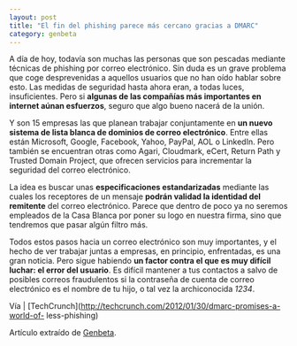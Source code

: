 ```yaml
---
layout: post
title: "El fin del phishing parece más cercano gracias a DMARC"
category: genbeta
---
```




A día de hoy, todavía son muchas las personas que son pescadas mediante
técnicas de phishing por correo electrónico. Sin duda es un grave problema que
coge desprevenidas a aquellos usuarios que no han oído hablar sobre esto. Las
medidas de seguridad hasta ahora eran, a todas luces, insuficientes. Pero si
**algunas de las compañías más importantes en internet aúnan esfuerzos**,
seguro que algo bueno nacerá de la unión.

Y son 15 empresas las que planean trabajar conjuntamente en **un nuevo sistema
de lista blanca de dominios de correo electrónico**. Entre ellas están
Microsoft, Google, Facebook, Yahoo, PayPal, AOL o LinkedIn. Pero también se
encuentran otras como Agari, Cloudmark, eCert, Return Path y Trusted Domain
Project, que ofrecen servicios para incrementar la seguridad del correo
electrónico.  
  
La idea es buscar unas **especificaciones estandarizadas** mediante las cuales
los receptores de un mensaje **podrán validad la identidad del remitente** del
correo electrónico. Parece que dentro de poco ya no seremos empleados de la
Casa Blanca por poner su logo en nuestra firma, sino que tendremos que pasar
algún filtro más.

Todos estos pasos hacia un correo electrónico son muy importantes, y el hecho
de ver trabajar juntas a empresas, en principio, enfrentadas, es una gran
noticia. Pero sigue habiendo **un factor contra el que es muy difícil luchar:
el error del usuario**. Es difícil mantener a tus contactos a salvo de
posibles correos fraudulentos si la contraseña de cuenta de correo electrónico
es el nombre de tu hijo, o tal vez la archiconocida _1234_.

Vía | [TechCrunch](http://techcrunch.com/2012/01/30/dmarc-promises-a-world-of-
less-phishing)

Artículo extraído de [Genbeta](http://www.genbeta.com).